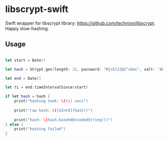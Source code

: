 # libscrypt-swift
Swift wrapper for libscrypt library: https://github.com/technion/libscrypt. Happy slow-hashing.


## Usage

```swift

let start = Date()

let hash = SCrypt.gen(length: 32, password: "Mjskl12@$^xkmc", salt: "Abcdefghijklo", N: 2*SCrypt.N, r: SCrypt.r, p: SCrypt.p)

let end = Date()

let ti = end.timeIntervalSince(start)

if let hash = hash {
	print("hashing took: \(ti) secs")
	
	print("raw hash: \([UInt8](hash))")
	
	print("hash: \(hash.base64EncodedString())")
} else {
	print("hashing failed")
}

```
